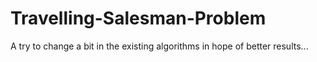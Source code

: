 # Travelling-Salesman-Problem
A try to change a bit in the existing algorithms in hope of better results...
